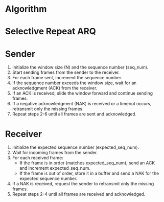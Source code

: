 # Algorithm
# Selective Repeat ARQ
# Sender
1. Initialize the window size (N) and the sequence number (seq_num).
2. Start sending frames from the sender to the receiver.
3. For each frame sent, increment the sequence number.
4. If the sequence number exceeds the window size, wait for an acknowledgment (ACK) from the receiver.
5. If an ACK is received, slide the window forward and continue sending frames.
6. If a negative acknowledgment (NAK) is received or a timeout occurs, retransmit only the missing frames.
7. Repeat steps 2-6 until all frames are sent and acknowledged.
# Receiver
1. Initialize the expected sequence number (expected_seq_num).
2. Wait for incoming frames from the sender.
3. For each received frame:
   - If the frame is in order (matches expected_seq_num), send an ACK and increment expected_seq_num.
   - If the frame is out of order, store it in a buffer and send a NAK for the expected sequence number.
4. If a NAK is received, request the sender to retransmit only the missing frames.
5. Repeat steps 2-4 until all frames are received and acknowledged.